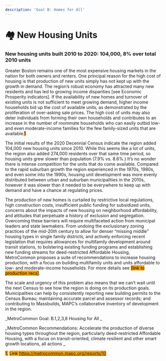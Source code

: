 ```yaml
---
description: 'Goal B: Homes for All'
---
```


# 🏘 New Housing Units

### **New housing units built 2010 to 2020: 104,000, 8% over total 2010 units**

Greater Boston remains one of the most expensive housing markets in the nation for both owners and renters. One principal reason for the high cost of housing is that production of new units simply has not kept up with the growth in demand. The region’s robust economy has attracted many new residents and has led to growing income disparities \[see Economic Prosperity indicators]. If the availability of new homes and turnover of existing units is not sufficient to meet growing demand, higher income households bid up the cost of available units, as demonstrated by the proliferation of over-asking sale prices. The high cost of units may also deter individuals from forming their own households and contributes to an increase in the number of roommate households who can easily outbid low- and even moderate-income families for the few family-sized units that are available.<mark style="background-color:orange;">1</mark> &#x20;

The initial results of the 2020 Decennial Census indicate the region added 104,000 new housing units since 2010. While this seems like a lot of units, the region also added 274,000 residents over that same time period, so housing units grew slower than population (7.9% vs. 8.6%.) It’s no wonder there is intense competition for the units that do come available. Compared to the rapid suburban growth the region experienced in the 1970s, 1980s, and even some into the 1990s, housing unit development was more evenly distributed between urban and suburban municipalities in the 2010s, however it was slower than it needed to be everywhere to keep up with demand and have a chance at regulating prices. &#x20;

The production of new homes is curtailed by restrictive local regulations, high construction costs, insufficient public funding for subsidized units, concerns about the impacts of new housing on neighborhood affordability, and attitudes that perpetuate a history of exclusion and segregation. Overcoming these barriers will require multifaceted action from municipal leaders and state lawmakers. From undoing the exclusionary zoning practices of the mid-20th century to allow for denser “missing middle” housing types in single family districts, and actively enforcing recent legislation that requires allowances for multifamily development around transit stations, to bolstering existing funding programs and establishing new funding streams for deed-restricted Affordable Housing, MetroCommon proposes a suite of recommendations to increase housing production, with a focus on building multifamily units and units affordable to low- and moderate-income households. For more details see <mark style="background-color:orange;">\[link to production recs]</mark>.&#x20;

The scale and urgency of this problem also means that we can’t wait until the next Census to see how the region is doing on its production goals. Municipalities can help by consistently reporting new building permits to the Census Bureau; maintaining accurate parcel and assessor records; and contributing to Massbuilds, MAPC’s collaborative inventory of development in the region.&#x20;

_MetroCommon Goal: B.1,2,3,8 Housing for All _

_MetroCommon Recommendations: Accelerate the production of diverse housing types throughout the region, particularly deed-restricted Affordable Housing, with a focus on transit-oriented, climate resilient and other smart growth locations, all actions _

<mark style="background-color:orange;">1</mark>_<mark style="background-color:orange;">.</mark>_ <mark style="background-color:orange;">Link https://metrocommon.mapc.org/reports/10</mark>
